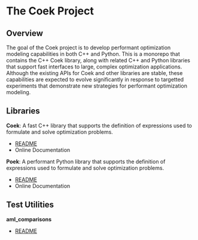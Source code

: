# The Coek Project

## Overview

The goal of the Coek project is to develop performant optimization
modeling capabilities in both C++ and Python.  This is a monorepo that
contains the C++ Coek library, along with related C++ and Python libraries
that support fast interfaces to large, complex optimization applications.
Although the existing APIs for Coek and other libraries are stable,
these capabilities are expected to evolve significantly in response to
targetted experiments that demonstrate new strategies
for performant optimization modeling.


## Libraries

**Coek**: A fast C++ library that supports the definition of expressions used to formulate and solve optimization problems.

* [README](lib/coek/README.md)
* Online Documentation

**Poek**: A performant Python library that supports the definition of expressions used to formulate and solve optimization problems.

* [README](lib/poek/README.md)
* Online Documentation


## Test Utilities

**aml_comparisons**

* [README](test/aml_comparisons/README.md)
